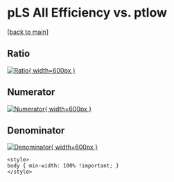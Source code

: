 # pLS All Efficiency vs. ptlow

[[back to main](./)]



## Ratio

[![Ratio](../mtv/var/pLS_0_eff_ptlow.png){ width=600px }](../mtv/var/pLS_0_eff_ptlow.pdf)

## Numerator

[![Numerator](../mtv/num/pLS_0_eff_ptlow_num0.png){ width=600px }](../mtv/num/pLS_0_eff_ptlow_num0.pdf)

## Denominator

[![Denominator](../mtv/den/pLS_0_eff_ptlow_den.png){ width=600px }](../mtv/den/pLS_0_eff_ptlow_den.pdf)


``` {=html}
<style>
body { min-width: 100% !important; }
</style>
```
